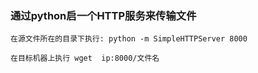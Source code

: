 
### 通过python启一个HTTP服务来传输文件
```shell
在源文件所在的目录下执行: python -m SimpleHTTPServer 8000

在目标机器上执行 wget  ip:8000/文件名
```


